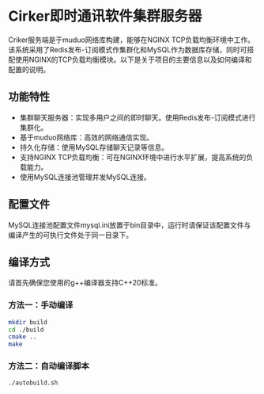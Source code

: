 # Cirker即时通讯软件集群服务器

Criker服务端是于muduo网络库构建，能够在NGINX TCP负载均衡环境中工作。该系统采用了Redis发布-订阅模式作集群化和MySQL作为数据库存储，同时可搭配使用NGINX的TCP负载均衡模块。以下是关于项目的主要信息以及如何编译和配置的说明。

## 功能特性

- 集群聊天服务器：实现多用户之间的即时聊天。使用Redis发布-订阅模式进行集群化。
- 基于muduo网络库：高效的网络通信实现。
- 持久化存储：使用MySQL存储聊天记录等信息。
- 支持NGINX TCP负载均衡：可在NGINX环境中进行水平扩展，提高系统的负载能力。
- 使用MySQL连接池管理并发MySQL连接。

## 配置文件
MySQL连接池配置文件mysql.ini放置于bin目录中，运行时请保证该配置文件与编译产生的可执行文件处于同一目录下。

## 编译方式
请首先确保您使用的g++编译器支持C++20标准。

### 方法一：手动编译
```bash
mkdir build
cd ./build
cmake ..
make
```

### 方法二：自动编译脚本
```bash
./autobuild.sh
```
